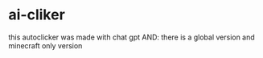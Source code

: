 # ai-cliker
this autoclicker was made with chat gpt
AND:
there is a global version and minecraft only version
